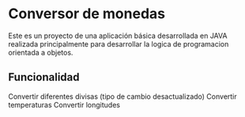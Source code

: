 # Conversor de monedas

Este es un proyecto de una aplicación básica desarrollada en JAVA realizada principalmente para desarrollar la logica de programacion orientada a objetos.

## Funcionalidad

Convertir diferentes divisas (tipo de cambio desactualizado)
Convertir temperaturas
Convertir longitudes
